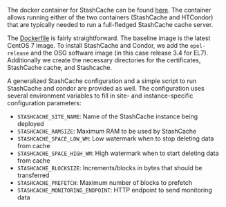 The docker container for StashCache can be found 
[here](https://hub.docker.com/r/slateci/stashcache/). The container allows
running either of the two containers (StashCache and HTCondor) that are 
typically needed to run a full-fledged StashCache cache server.

The [Dockerfile](https://github.com/slateci/container-stashcache/blob/master/Dockerfile)
is fairly straightforward. The baseline image is the latest CentOS 7 image. 
To install StashCache and Condor, we add the `epel-release` and the OSG 
software image (in this case release 3.4 for EL7). Additionally we create 
the necessary directories for the certificates, StashCache cache, and
Stashcache. 

A generalized StashCache configuration and a simple script to run StashCache
and condor are provided as well. The configuration uses several environment 
variables to fill in site- and instance-specific configuration parameters:

* `STASHCACHE_SITE_NAME`: Name of the StashCache instance being deployed
* `STASHCACHE_RAMSIZE`: Maximum RAM to be used by StashCache
* `STASHCACHE_SPACE_LOW_WM`: Low watermark when to stop deleting data from cache
* `STASHCACHE_SPACE_HIGH_WM`: High watermark when to start deleting data from cache
* `STASHCACHE_BLOCKSIZE`: Increments/blocks in bytes that should be transferred
* `STASHCACHE_PREFETCH`: Maximum number of blocks to prefetch
* `STASHCACHE_MONITORING_ENDPOINT`: HTTP endpoint to send monitoring data
